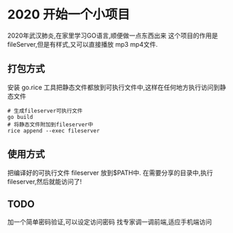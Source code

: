 # 2020 开始一个小项目

2020年武汉肺炎,在家里学习GO语言,顺便做一点东西出来
这个项目的作用是fileServer,但是有样式,又可以直接播放 mp3 mp4文件.

## 打包方式
安装 go.rice 工具把静态文件都放到可执行文件中,这样在任何地方执行访问到静态文件

```
# 生成fileserver可执行文件
go build
# 将静态文件附加到fileserver中
rice append --exec fileserver
```
## 使用方式
把编译好的可执行文件 fileserver 放到$PATH中.
在需要分享的目录中,执行fileserver,然后就能访问了!

## TODO
加一个简单密码验证,可以设定访问密码
找专家调一调前端,适应手机端访问
